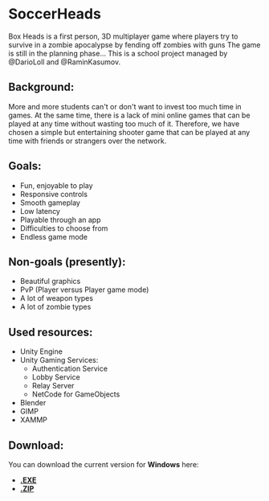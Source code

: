 # SoccerHeads
Box Heads is a first person, 3D multiplayer game where players try to survive in a zombie apocalypse by fending off zombies with guns
The game is still in the planning phase...
This is a school project managed by @DarioLoll and @RaminKasumov.

## Background:
More and more students can't or don't want to invest too much time in games. 
At the same time, there is a lack of mini online games that can be played at any time without wasting too much of it. 
Therefore, we have chosen a simple but entertaining shooter game that can be played at any time with friends or strangers over the network.

## Goals:
- Fun, enjoyable to play
- Responsive controls
- Smooth gameplay
- Low latency
- Playable through an app
- Difficulties to choose from
- Endless game mode

## Non-goals (presently):
- Beautiful graphics
- PvP (Player versus Player game mode)
- A lot of weapon types
- A lot of zombie types

## Used resources:
- Unity Engine
- Unity Gaming Services:
  - Authentication Service
  - Lobby Service
  - Relay Server
  - NetCode for GameObjects
- Blender
- GIMP
- XAMMP

## Download:
You can download the current version for **Windows** here:
- [**.EXE**](https://www.mediafire.com/file/34n2uc5iisef5p7/soccerheads.exe/file)
- [**.ZIP**](https://www.mediafire.com/file/dgq7u258b1unhu4/SoccerHeads.zip/file)
